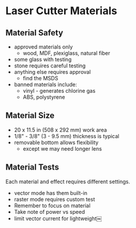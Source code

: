# Laser Cutter Materials


## Material Safety

* approved materials only
  * wood, MDF, plexiglass, natural fiber
* some glass with testing
* stone requires careful testing
* anything else requires approval 
  * find the MSDS
* banned materials include:
  * vinyl - generates chlorine gas
  * ABS, polystyrene


## Material Size

* 20 x 11.5 in (508 x 292 mm) work area
* 1/8" - 3/8" (3 - 9.5 mm) thickness is typical 
* removable bottom allows flexibility
  * except we may need longer lens


## Material Tests
Each material and effect requires different settings.

* vector mode has them built-in
* raster mode requires custom test 
* Remember to focus on material 
* Take note of power vs speed
* limit vector current for lightweight￼
